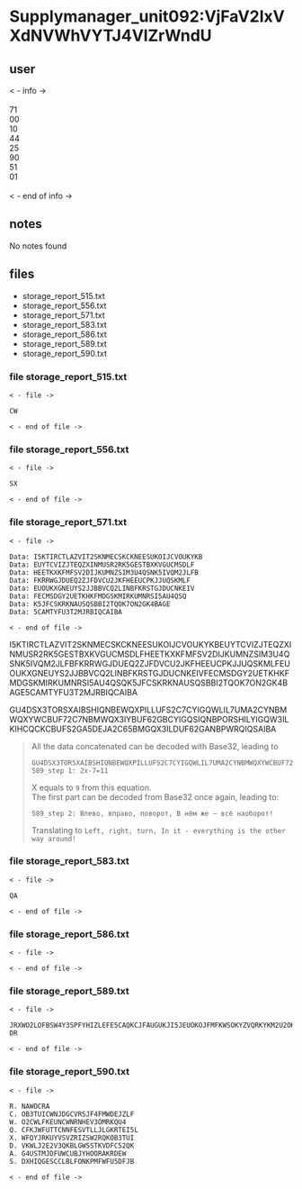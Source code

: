 # Supplymanager_unit092:VjFaV2IxVXdNVWhVYTJ4VlZrWndU
## user
< - info -><br>
<br>
71<br>
00<br>
10<br>
44<br>
25<br>
90<br>
51<br>
01<br>
<br>
< - end of info -><br>
## notes

No notes found

## files
- storage_report_515.txt
- storage_report_556.txt
- storage_report_571.txt
- storage_report_583.txt
- storage_report_586.txt
- storage_report_589.txt
- storage_report_590.txt


### file storage_report_515.txt
```
< - file ->

CW

< - end of file ->
```


### file storage_report_556.txt
```
< - file ->

SX

< - end of file ->
```


### file storage_report_571.txt
```
< - file ->

Data: I5KTIRCTLAZVIT2SKNMECSKCKNEESUKOIJCVOUKYKB
Data: EUYTCVIZJTEQZXINMUSR2RK5GESTBXKVGUCMSDLF
Data: HEETKXKFMFSV2DIJKUMNZSIM3U4QSNK5IVQM2JLFB
Data: FKRRWGJDUEQ2ZJFDVCU2JKFHEEUCPKJJUQSKMLF
Data: EUOUKXGNEUYS2JJBBVCQ2LINBFKRSTGJDUCNKEIV
Data: FECMSDGY2UETKHKFMDGSKMIRKUMNRSI5AU4QSQ
Data: K5JFCSKRKNAUSQSBBI2TQOK7ON2GK4BAGE
Data: 5CAMTYFU3T2MJRBIQCAIBA

< - end of file ->
```

I5KTIRCTLAZVIT2SKNMECSKCKNEESUKOIJCVOUKYKBEUYTCVIZJTEQZXINMUSR2RK5GESTBXKVGUCMSDLFHEETKXKFMFSV2DIJKUMNZSIM3U4QSNK5IVQM2JLFBFKRRWGJDUEQ2ZJFDVCU2JKFHEEUCPKJJUQSKMLFEUOUKXGNEUYS2JJBBVCQ2LINBFKRSTGJDUCNKEIVFECMSDGY2UETKHKFMDGSKMIRKUMNRSI5AU4QSQK5JFCSKRKNAUSQSBBI2TQOK7ON2GK4BAGE5CAMTYFU3T2MJRBIQCAIBA


GU4DSX3TORSXAIBSHIQNBEWQXPILLUFS2C7CYIGQWLIL7UMA2CYNBMWQXYWCBUF72C7NBMWQX3IYBUF62GBCYIGQSIQNBPORSHILYIGQW3ILKIHCQCKCBUFS2GA5DEJA2C65BMGQX3ILDUF62GANBPWRQIQSAIBA
> All the data concatenated can be decoded with Base32, leading to
> ```
> GU4DSX3TORSXAIBSHIQNBEWQXPILLUFS2C7CYIGQWLIL7UMA2CYNBMWQXYWCBUF72C7NBMWQX3IYBUF62GBCYIGQSIQNBPORSHILYIGQW3ILKIHCQCKCBUFS2GA5DEJA2C65BMGQX3ILDUF62GANBPWRQIQSAIBA
> 589_step 1: 2x-7=11  
> ```
> X equals to `9` from this equation.  
> The first part can be decoded from Base32 once again, leading to:
> ```
> 589_step 2: Влево, вправо, поворот, В нём же — всё наоборот!   
> ```
> Translating to `Left, right, turn, In it - everything is the other way around!`


### file storage_report_583.txt
```
< - file ->

QA

< - end of file ->
```


### file storage_report_586.txt
```
< - file ->

< - end of file ->
```


### file storage_report_589.txt
```
< - file ->

JRXWO2LOFBSW4Y3SPFYHIZLEFE5CAQKCJFAUGUKJI5JEUOKOJFMFKWSOKYZVQRKYKM2U2OKCKQZUGV2XKZGUITBSJU4UOVBVJYQCAIBA
DR

< - end of file ->
```


### file storage_report_590.txt
```
< - file ->

R. NAWOCRA
C. OB3TUICWNJDGCVRSJF4FMWDEJZLF
W. O2CWLFKEUNCWNRNHEV3OMRKQU4
Q. CFKJWFUTTCNNFESVTLLJLGKRTEI5L
X. WFQYJRKUYVSVZRIZSW2RQKOB3TUI
D. VKWLJ2E2V3QKBLGWSSTKVDFC52QK
A. G4USTMJDFUWCUBJYHOORAKRDEW
S. DXHIQGESCCLBLFONKPMFWFU5DFJB

< - end of file ->
```
